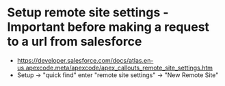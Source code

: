 # Setup remote site settings - Important before making a request to a url from salesforce
-   https://developer.salesforce.com/docs/atlas.en-us.apexcode.meta/apexcode/apex_callouts_remote_site_settings.htm
- Setup -> "quick find" enter "remote site settings" -> "New Remote Site" 